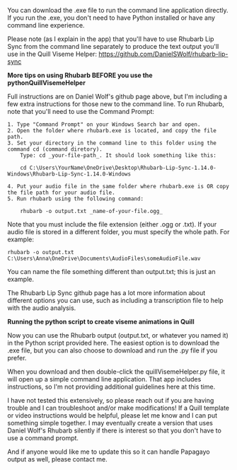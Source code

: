 You can download the .exe file to run the command line application directly. If you run the .exe, you don't need to have Python installed or have any command line experience. 

Please note (as I explain in the app) that you'll have to use Rhubarb Lip Sync from the command line separately to produce the text output you'll use in the Quill Viseme Helper: 
https://github.com/DanielSWolf/rhubarb-lip-sync

**More tips on using Rhubarb BEFORE you use the pythonQuillVisemeHelper**

Full instructions are on Daniel Wolf's github page above, but I'm including a few extra instructions for those new to the command line. To run Rhubarb, note that you'll need to use the Command Prompt:

    1. Type "Command Prompt" on your Windows Search bar and open.
    2. Open the folder where rhubarb.exe is located, and copy the file path. 
    3. Set your directory in the command line to this folder using the command cd (command diretory). 
        Type: cd _your-file-path_. It should look something like this:
        
        cd C:\Users\YourName\OneDrive\Desktop\Rhubarb-Lip-Sync-1.14.0-Windows\Rhubarb-Lip-Sync-1.14.0-Windows
        
    4. Put your audio file in the same folder where rhubarb.exe is OR copy the file path for your audio file.
    5. Run rhubarb using the following command:
    
        rhubarb -o output.txt _name-of-your-file.ogg_ 

Note that you must include the file extension (either .ogg or .txt). If your audio file is stored in a different folder, you must specify the whole path. For example:

    rhubarb -o output.txt C:\Users\Anna\OneDrive\Documents\AudioFiles\someAudioFile.wav

You can name the file something different than output.txt; this is just an example. 

The Rhubarb Lip Sync github page has a lot more information about different options you can use, such as including a transcription file to help with the audio analysis. 

**Running the python script to create viseme animations in Quill**

Now you can use the Rhubarb output (output.txt, or whatever you named it) in the Python script provided here. The easiest option is to download the .exe file, but you can also choose to download and run the .py file if you prefer.

When you download and then double-click the quillVisemeHelper.py file, it will open up a simple command line application. That app includes instructions, so I'm not providing additional guidelines here at this time.

I have not tested this extensively, so please reach out if you are having trouble and I can troubleshoot and/or make modifications! If a Quill template or video instructions would be helpful, please let me know and I can put something simple together. I may eventually create a version that uses Daniel Wolf's Rhubarb silently if there is interest so that you don't have to use a command prompt. 

And if anyone would like me to update this so it can handle Papagayo output as well, please contact me. 
